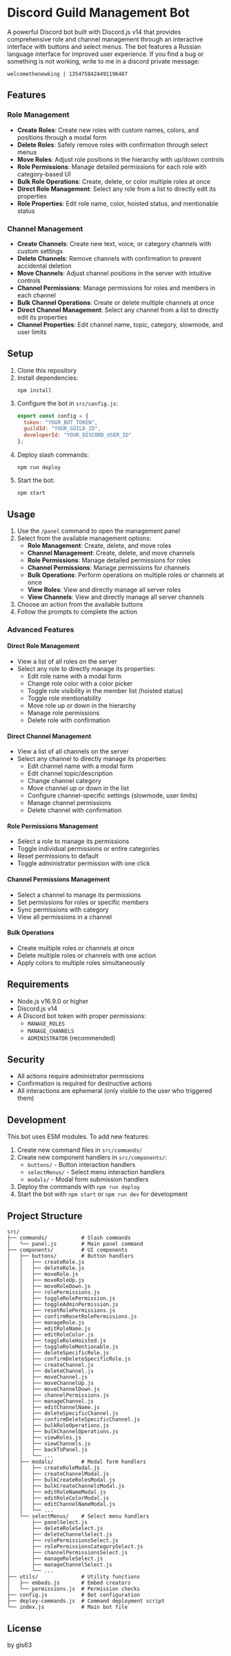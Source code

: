 # Discord Guild Management Bot

A powerful Discord bot built with Discord.js v14 that provides comprehensive role and channel management through an interactive interface with buttons and select menus. The bot features a Russian language interface for improved user experience. If you find a bug or something is not working, write to me in a discord private message: 
```
welcomethenewking | 1354758424491196487
```

## Features

### Role Management
- **Create Roles**: Create new roles with custom names, colors, and positions through a modal form
- **Delete Roles**: Safely remove roles with confirmation through select menus
- **Move Roles**: Adjust role positions in the hierarchy with up/down controls
- **Role Permissions**: Manage detailed permissions for each role with category-based UI
- **Bulk Role Operations**: Create, delete, or color multiple roles at once
- **Direct Role Management**: Select any role from a list to directly edit its properties
- **Role Properties**: Edit role name, color, hoisted status, and mentionable status

### Channel Management
- **Create Channels**: Create new text, voice, or category channels with custom settings
- **Delete Channels**: Remove channels with confirmation to prevent accidental deletion
- **Move Channels**: Adjust channel positions in the server with intuitive controls
- **Channel Permissions**: Manage permissions for roles and members in each channel
- **Bulk Channel Operations**: Create or delete multiple channels at once
- **Direct Channel Management**: Select any channel from a list to directly edit its properties
- **Channel Properties**: Edit channel name, topic, category, slowmode, and user limits

## Setup

1. Clone this repository
2. Install dependencies:
   ```
   npm install
   ```
3. Configure the bot in `src/config.js`:
   ```js
   export const config = {
     token: "YOUR_BOT_TOKEN",
     guildId: "YOUR_GUILD_ID",
     developerId: "YOUR_DISCORD_USER_ID"
   };
   ```
4. Deploy slash commands:
   ```
   npm run deploy
   ```
5. Start the bot:
   ```
   npm start
   ```

## Usage

1. Use the `/panel` command to open the management panel
2. Select from the available management options:
   - **Role Management**: Create, delete, and move roles
   - **Channel Management**: Create, delete, and move channels
   - **Role Permissions**: Manage detailed permissions for roles
   - **Channel Permissions**: Manage permissions for channels
   - **Bulk Operations**: Perform operations on multiple roles or channels at once
   - **View Roles**: View and directly manage all server roles
   - **View Channels**: View and directly manage all server channels
3. Choose an action from the available buttons
4. Follow the prompts to complete the action

### Advanced Features

#### Direct Role Management
- View a list of all roles on the server
- Select any role to directly manage its properties:
  - Edit role name with a modal form
  - Change role color with a color picker
  - Toggle role visibility in the member list (hoisted status)
  - Toggle role mentionability
  - Move role up or down in the hierarchy
  - Manage role permissions
  - Delete role with confirmation

#### Direct Channel Management
- View a list of all channels on the server
- Select any channel to directly manage its properties:
  - Edit channel name with a modal form
  - Edit channel topic/description
  - Change channel category
  - Move channel up or down in the list
  - Configure channel-specific settings (slowmode, user limits)
  - Manage channel permissions
  - Delete channel with confirmation

#### Role Permissions Management
- Select a role to manage its permissions
- Toggle individual permissions or entire categories
- Reset permissions to default
- Toggle administrator permission with one click

#### Channel Permissions Management
- Select a channel to manage its permissions
- Set permissions for roles or specific members
- Sync permissions with category
- View all permissions in a channel

#### Bulk Operations
- Create multiple roles or channels at once
- Delete multiple roles or channels with one action
- Apply colors to multiple roles simultaneously

## Requirements

- Node.js v16.9.0 or higher
- Discord.js v14
- A Discord bot token with proper permissions:
  - `MANAGE_ROLES`
  - `MANAGE_CHANNELS`
  - `ADMINISTRATOR` (recommended)

## Security

- All actions require administrator permissions
- Confirmation is required for destructive actions
- All interactions are ephemeral (only visible to the user who triggered them)

## Development

This bot uses ESM modules. To add new features:

1. Create new command files in `src/commands/`
2. Create new component handlers in `src/components/`:
   - `buttons/` - Button interaction handlers
   - `selectMenus/` - Select menu interaction handlers
   - `modals/` - Modal form submission handlers
3. Deploy the commands with `npm run deploy`
4. Start the bot with `npm start` or `npm run dev` for development

## Project Structure

```
src/
├── commands/           # Slash commands
│   └── panel.js        # Main panel command
├── components/         # UI components
│   ├── buttons/        # Button handlers
│   │   ├── createRole.js
│   │   ├── deleteRole.js
│   │   ├── moveRole.js
│   │   ├── moveRoleUp.js
│   │   ├── moveRoleDown.js
│   │   ├── rolePermissions.js
│   │   ├── toggleRolePermission.js
│   │   ├── toggleAdminPermission.js
│   │   ├── resetRolePermissions.js
│   │   ├── confirmResetRolePermissions.js
│   │   ├── manageRole.js
│   │   ├── editRoleName.js
│   │   ├── editRoleColor.js
│   │   ├── toggleRoleHoisted.js
│   │   ├── toggleRoleMentionable.js
│   │   ├── deleteSpecificRole.js
│   │   ├── confirmDeleteSpecificRole.js
│   │   ├── createChannel.js
│   │   ├── deleteChannel.js
│   │   ├── moveChannel.js
│   │   ├── moveChannelUp.js
│   │   ├── moveChannelDown.js
│   │   ├── channelPermissions.js
│   │   ├── manageChannel.js
│   │   ├── editChannelName.js
│   │   ├── deleteSpecificChannel.js
│   │   ├── confirmDeleteSpecificChannel.js
│   │   ├── bulkRoleOperations.js
│   │   ├── bulkChannelOperations.js
│   │   ├── viewRoles.js
│   │   ├── viewChannels.js
│   │   ├── backToPanel.js
│   │   └── ...
│   ├── modals/         # Modal form handlers
│   │   ├── createRoleModal.js
│   │   ├── createChannelModal.js
│   │   ├── bulkCreateRolesModal.js
│   │   ├── bulkCreateChannelsModal.js
│   │   ├── editRoleNameModal.js
│   │   ├── editRoleColorModal.js
│   │   ├── editChannelNameModal.js
│   │   └── ...
│   └── selectMenus/    # Select menu handlers
│       ├── panelSelect.js
│       ├── deleteRoleSelect.js
│       ├── deleteChannelSelect.js
│       ├── rolePermissionsSelect.js
│       ├── rolePermissionsCategorySelect.js
│       ├── channelPermissionsSelect.js
│       ├── manageRoleSelect.js
│       ├── manageChannelSelect.js
│       └── ...
├── utils/              # Utility functions
│   ├── embeds.js       # Embed creators
│   └── permissions.js  # Permission checks
├── config.js           # Bot configuration
├── deploy-commands.js  # Command deployment script
└── index.js            # Main bot file
```

## License
by gls63
